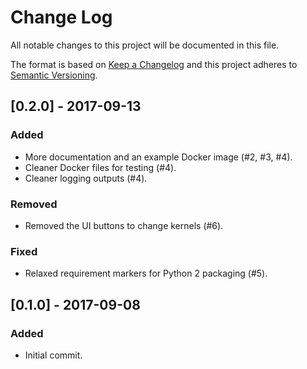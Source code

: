 # Change Log
All notable changes to this project will be documented in this file.

The format is based on [Keep a Changelog](http://keepachangelog.com/)
and this project adheres to [Semantic Versioning](http://semver.org/).

## [0.2.0] - 2017-09-13

### Added
- More documentation and an example Docker image (#2, #3, #4).
- Cleaner Docker files for testing (#4).
- Cleaner logging outputs (#4).

### Removed
- Removed the UI buttons to change kernels (#6).

### Fixed
- Relaxed requirement markers for Python 2 packaging (#5).

## [0.1.0] - 2017-09-08

### Added
- Initial commit.
